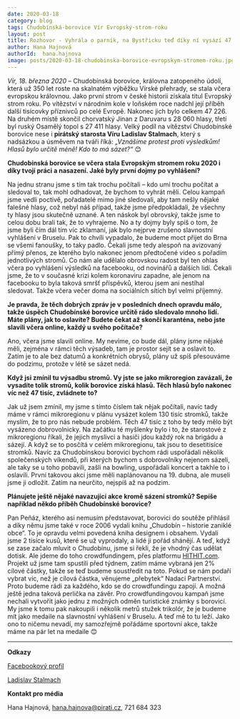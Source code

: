 ```yaml
---
date: 2020-03-18
category: blog
tags: Chudobínská-borovice Vír Evropský-strom-roku
layout: post
title: Rozhovor - Vyhrála o parník, na Bystřicku teď díky ní vysází 47 226 nových stromků
author: Hana Hajnová  
authorId:  hana.hajnova
image: posts/2020-03-18-chudobinska-borovice-evropskym-stromem-roku.jpg
---
```


*Vír, 18. března 2020* – Chudobínská borovice, královna zatopeného údolí, která už 350 let roste na skalnatém výběžku Vírské přehrady, se stala včera evropskou královnou. Jako první strom v české historii získala titul Evropský strom roku. Po vítězství v národním kole v loňském roce nadchl její příběh další tisícovky příznivců po celé Evropě. Nakonec jich bylo celkem 47 226. Na druhém místě skončil chorvatský Jinan z Daruvaru s 28 060 hlasy, třetí byl ruský Osamělý topol s 27 411 hlasy. Velký podíl na vítězství Chudobínské borovice nese i **pirátský starosta Víru Ladislav Stalmach**, který s nadsázkou a úsměvem na tváři říká: *„Vznášíme protest proti výsledkům! Hlasů bylo určitě méně! Kdo to má sázet?“*  😊 

**Chudobínská borovice se včera stala Evropským stromem roku 2020 i díky tvojí práci a nasazení. Jaké byly první dojmy po vyhlášení?**

Na jednu stranu jsme s tím tak trochu počítali – kdo umí trochu počítat a sledoval to, tak mohl odhadovat, že bychom to vyhrát měli. Celou kampaň jsme vedli poctivě, pořadatelé mimo jiné sledovali, aby tam nešly nějaké falešné hlasy, což nebyl náš případ, takže jsme předpokládali, že všechny ty hlasy jsou skutečně uznané. A ten náskok byl obrovský, takže jsme to celou dobu brali tak, že to vyhrajeme. No a ty dojmy byly spíš o tom, že jsme byli čím dál tím víc zklamaní, jak bylo nejprve zrušeno slavnostní vyhlášení v Bruselu. Pak to chvíli vypadalo, že budeme moct přijet do Brna se všemi fanoušky, to taky padlo. Čekali jsme tedy alespoň na avizovaný přímý přenos, ze kterého bylo nakonec jenom předtočené video s pořadím jednotlivých stromů. Co nám ale udělalo obrovskou radost byl ten ohlas včera po vyhlášení výsledků na facebooku, od novinářů a dalších lidí. Čekali jsme, že to v současné krizi kolem koronaviru zapadne, ale jenom na facebooku to byla taková smršť příspěvků, kterou jsem ani nestíhal sledovat. Takže včera večer doma na sociálních sítích byl velmi příjemný. 

**Je pravda, že těch dobrých zpráv je v posledních dnech opravdu málo, takže úspěch Chudobínské borovice určitě rádo sledovalo mnoho lidí. Máte plány, jak to oslavíte? Budete čekat až skončí karanténa, nebo jste slavili včera online, každý u svého počítače?** 

Ano, včera jsme slavili online. My nevíme, co bude dál, plány jsme nějaké měli, zejména v rámci těch výsadeb, tam je prostor sejít se a oslavit to. Zatím je to ale bez datumů a konkrétních obrysů, plány už spíš přesouváme do podzimu, protože v létě se sázet nedá.

**Když jsi zmínil tu výsadbu stromů. Vy jste se jako mikroregion zavázali, že vysadíte tolik stromů, kolik borovice získá hlasů. Těch hlasů bylo nakonec víc než 47 tisíc, zvládnete to?**

Jak už jsem zmínil, my jsme s tímto číslem tak nějak počítali, navíc tady máme v rámci mikroregionu v plánu vysázet kolem 130 tisíc stromků, takže myslím, že to pro nás nebude problém. Těch 47 tisíc z toho by tedy mělo být vysázeno dobrovolnicky. Na začátku té myšlenky bylo i to, že starostové z mikroregionu říkali, že jejich myslivci a hasiči jdou každý rok na brigádu a sázejí. A když se to posčítá v celém mikroregionu, tak jsou to desetitisíce stromků. Navíc za Chudobínskou borovici bychom rádi uspořádali několik společenských víkendů, při kterých bychom s dobrovolníky nejenom sázeli, ale taky se u toho pobavili, zašli na bowling, uspořádali koncert a takhle to i oslavili. První takovou akci jsme měli naplánovanou na 19. dubna, ale museli jsme ji odložit. Zatím na neurčito, nejspíš až na podzim.

**Plánujete ještě nějaké navazující akce kromě sázení stromků? Sepíše například někdo příběh Chudobínské borovice?**

Pan Peňáz, kterého asi nemusím představovat, borovici do soutěže přihlásil a díky němu jsme také v roce 2006 vydali knihu „Chudobín – historie zaniklé obce“. To je opravdu velmi povedená kniha designem i obsahem. Vydali jsme 2 tisíce kusů, které se už vyprodaly, a lidé ji pořád shánějí. A teď, když se zase začalo mluvit o Chudobínu, jsme si řekli, že je vhodný čas udělat dotisk. Ale jdeme do toho crowdfundingem, přes platformu [HITHIT.com](https://www.hithit.com/cs/project/7320/kniha-chudobin-historie-zanikle-obce). Projekt už jsme tam spustili před týdnem, zatím máme vybraná jen 2% cílové částky, takže se teď budeme soustředit na toto. Pokud se nám podaří vybrat víc, než je cílová částka, věnujeme „přebytek“ Nadaci Partnerství. Proto budeme rádi za každého, kdo se do crowdfundingu zapojí. A možná ještě jedna taková perlička na závěr. Pro crowdfundingovou kampaň jsme nechali vytvořit jako jednu z možných odměn turistické známky s borovicí. My jsme k tomu pak nakoupili i několik metrů stužek trikolór, že je budeme mít jako medaile na slavnostní vyhlášení v Bruselu. A teď mě to tu leží. Jako ono to ničemu nevadí, my samozřejmě pořádáme sportovní akce, takže máme na pár let na medaile 😊 

---

**Odkazy**

[Facebookový profil](https://www.facebook.com/Chudobinskaborovice)

[Ladislav Stalmach](https://vysocina.pirati.cz/lide/ladislav-stalmach/)

**Kontakt pro média**

Hana Hajnová, <hana.hajnova@pirati.cz>, 721 684 323

